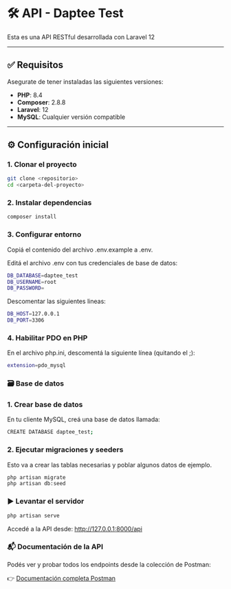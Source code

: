 # 🛠️ API - Daptee Test

Esta es una API RESTful desarrollada con Laravel 12

---

## ✅ Requisitos

Asegurate de tener instaladas las siguientes versiones:

-   **PHP**: 8.4
-   **Composer**: 2.8.8
-   **Laravel**: 12
-   **MySQL**: Cualquier versión compatible

---

## ⚙️ Configuración inicial

### 1. Clonar el proyecto

```bash
git clone <repositorio>
cd <carpeta-del-proyecto>
```

### 2. Instalar dependencias

```bash
composer install
```

### 3. Configurar entorno

Copiá el contenido del archivo .env.example a .env.

Editá el archivo .env con tus credenciales de base de datos:

```bash
DB_DATABASE=daptee_test
DB_USERNAME=root
DB_PASSWORD=
```

Descomentar las siguientes lineas:

```bash
DB_HOST=127.0.0.1
DB_PORT=3306
```

### 4. Habilitar PDO en PHP

En el archivo php.ini, descomentá la siguiente línea (quitando el ;):

```bash
extension=pdo_mysql
```

### 🗃️ Base de datos

### 1. Crear base de datos

En tu cliente MySQL, creá una base de datos llamada:

```bash
CREATE DATABASE daptee_test;
```

### 2. Ejecutar migraciones y seeders

Esto va a crear las tablas necesarias y poblar algunos datos de ejemplo.

```bash
php artisan migrate
php artisan db:seed
```

### ▶️ Levantar el servidor

```bash
php artisan serve
```

Accedé a la API desde:
http://127.0.0.1:8000/api

### 📬 Documentación de la API

Podés ver y probar todos los endpoints desde la colección de Postman:

👉 [Documentación completa Postman](https://documenter.getpostman.com/view/44085084/2sB2cbZdXS)
